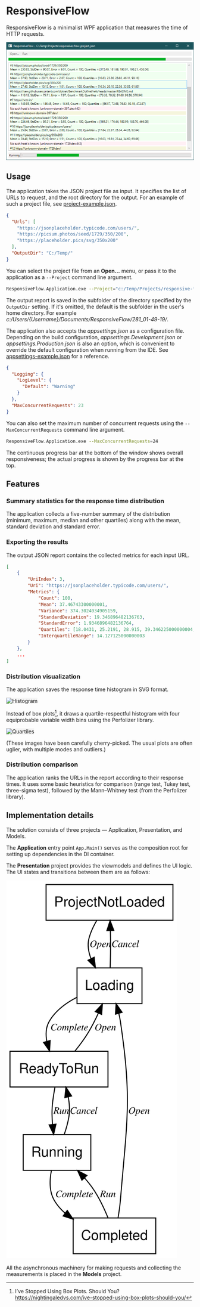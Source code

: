 # ResponsiveFlow

ResponsiveFlow is a minimalist WPF application that measures the time of HTTP requests.

![](./assets/screenshot.png)

## Usage

The application takes the JSON project file as input.
It specifies the list of URLs to request, and the root directory for the output.
For an example of such a project file, see [project-example.json](./src/ResponsiveFlow.Application/project-example.json).

```json
{
  "Urls": [
    "https://jsonplaceholder.typicode.com/users/",
    "https://picsum.photos/seed/1729/350/200",
    "https://placeholder.pics/svg/350x200"
  ],
  "OutputDir": "C:/Temp/"
}
```

You can select the project file from an **Open…** menu, or pass it to the application as a `--Project` command line argument.

```sh
ResponsiveFlow.Application.exe --Project="c:/Temp/Projects/responsive-flow-project.json"
```

The output report is saved in the subfolder of the directory specified by the `OutputDir` setting.
If it's omitted, the default is the subfolder in the user's home directory.
For example _c:/Users/{Username}/Documents/ResponsiveFlow/281_01-49-19/_.

The application also accepts the _appsettings.json_ as a configuration file.
Depending on the build configuration, _appsettings.Development.json_ or _appsettings.Production.json_ is also an option, which is convenient to override the default configuration when running from the IDE.
See [appsettings-example.json](./src/ResponsiveFlow.Application/appsettings-example.json) for a reference.

```json
{
  "Logging": {
    "LogLevel": {
      "Default": "Warning"
    }
  },
  "MaxConcurrentRequests": 23
}
```

You can also set the maximum number of concurrent requests using the `--MaxConcurrentRequests` command line argument.

```sh
ResponsiveFlow.Application.exe --MaxConcurrentRequests=24
```

The continuous progress bar at the bottom of the window shows overall responsiveness;
the actual progress is shown by the progress bar at the top.

## Features

### Summary statistics for the response time distribution

The application collects a five-number summary of the distribution (minimum, maximum, median and other quartiles) along with the mean, standard deviation and standard error.

### Exporting the results

The output JSON report contains the collected metrics for each input URL.

```json
[
    {
        "UriIndex": 3,
        "Uri": "https://jsonplaceholder.typicode.com/users/",
        "Metrics": {
            "Count": 100,
            "Mean": 37.46743300000001,
            "Variance": 374.3024034905159,
            "StandardDeviation": 19.346896482136763,
            "StandardError": 1.9346896482136764,
            "Quartiles": [18.0431, 25.2191, 28.915, 39.346225000000004, 95.3742],
            "InterquartileRange": 14.127125000000003
        }
    },
    ...
]
```

### Distribution visualization

The application saves the response time histogram in SVG format.

<img src="./assets/histogram.svg" style="background-color: WhiteSmoke" alt="Histogram" />

Instead of box plots[^BP], it draws a quartile-respectful histogram with four equiprobable variable width bins using the Perfolizer library.

<img src="./assets/quartiles.svg" style="background-color: WhiteSmoke" alt="Quartiles" />

(These images have been carefully cherry-picked.
The usual plots are often uglier, with multiple modes and outliers.)

### Distribution comparison

The application ranks the URLs in the report according to their response times.
It uses some basic heuristics for comparison (range test, Tukey test, three-sigma test), followed by the Mann–Whitney test (from the Perfolizer library).

## Implementation details

The solution consists of three projects — Application, Presentation, and Models.

The **Application** entry point `App.Main()` serves as the composition root for setting up dependencies in the DI container.

The **Presentation** project provides the viewmodels and defines the UI logic.
The UI states and transitions between them are as follows:

<img src="./docs/state-machine.svg" alt="State machine" />

All the asynchronous machinery for making requests and collecting the measurements is placed in the **Models** project.

[^BP]: I’ve Stopped Using Box Plots. Should You?  
https://nightingaledvs.com/ive-stopped-using-box-plots-should-you/
